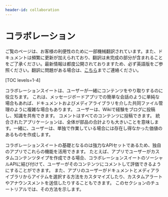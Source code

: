 ```yaml
---
header-id: collaboration
---
```


# コラボレーション

<p class="alert alert-info"><span class="wysiwyg-color-blue120">ご覧のページは、お客様の利便性のために一部機械翻訳されています。また、ドキュメントは頻繁に更新が加えられており、翻訳は未完成の部分が含まれることをご了承ください。最新情報は都度公開されておりますため、必ず英語版をご参照ください。翻訳に問題がある場合は、<a href="mailto:support-content-jp@liferay.com">こちら</a>までご連絡ください。</span></p>

[TOC levels=1-4]

コラボレーションスイートは、ユーザーが一緒にコンテンツをやり取りするのに役立ちます。 これは、メッセージボードアプリでの簡単な会話のように単純な場合もあれば、ドキュメントおよびメディアライブラリを介した共同ファイル管理のように複雑な場合もあります。 ユーザーは、Wikiで経験をブログに投稿し、知識を共有できます。 コメントはすべてのコンテンツに投稿できます。 統合されたアプリケーションは、全体が部品の合計よりも大きいことを意味します。一緒に、ユーザーは、単独で作業している場合には存在し得なかった価値のあるものを作成します。

コラボレーションスイートの基礎となるのは強力なAPIセットであるため、独自のアプリでこれらの機能を活用できます。 たとえば、アプリでユーザーがカスタムコンテンツタイプを作成できる場合、コラボレーションスイートのソーシャルAPIに結び付けて、ユーザーがそのコンテンツにコメントして評価できるようにすることができます。 また、アプリのユーザーがドキュメントとメディアライブラリからアイテムを選択する方法をカスタマイズしたり、カスタムアラートやアナウンスメントを送信したりすることもできます。 このセクションのチュートリアルでは、その方法を示します。
